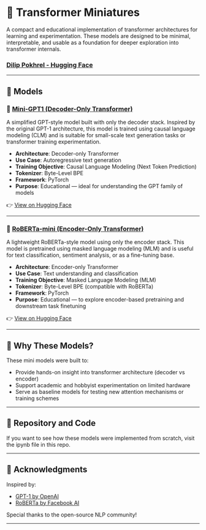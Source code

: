 
# 🚀 Transformer Miniatures

A compact and educational implementation of transformer architectures for learning and experimentation. These models are designed to be minimal, interpretable, and usable as a foundation for deeper exploration into transformer internals.

### [Dilip Pokhrel - Hugging Face](https://huggingface.co/dilip025)

---

## 📘 Models

### 🔹 [Mini-GPT1 (Decoder-Only Transformer)](https://huggingface.co/dilip025/mini-gpt1)

A simplified GPT-style model built with only the decoder stack. Inspired by the original GPT-1 architecture, this model is trained using causal language modeling (CLM) and is suitable for small-scale text generation tasks or transformer training experimentation.

* **Architecture**: Decoder-only Transformer
* **Use Case**: Autoregressive text generation
* **Training Objective**: Causal Language Modeling (Next Token Prediction)
* **Tokenizer**: Byte-Level BPE
* **Framework**: PyTorch
* **Purpose**: Educational — ideal for understanding the GPT family of models

👉 [View on Hugging Face](https://huggingface.co/dilip025/mini-gpt1)

---

### 🔹 [RoBERTa-mini (Encoder-Only Transformer)](https://huggingface.co/dilip025/RoBERTa-mini)

A lightweight RoBERTa-style model using only the encoder stack. This model is pretrained using masked language modeling (MLM) and is useful for text classification, sentiment analysis, or as a fine-tuning base.

* **Architecture**: Encoder-only Transformer
* **Use Case**: Text understanding and classification
* **Training Objective**: Masked Language Modeling (MLM)
* **Tokenizer**: Byte-Level BPE (compatible with RoBERTa)
* **Framework**: PyTorch
* **Purpose**: Educational — to explore encoder-based pretraining and downstream task finetuning

👉 [View on Hugging Face](https://huggingface.co/dilip025/RoBERTa-mini)

---

## 🧠 Why These Models?

These mini models were built to:

* Provide hands-on insight into transformer architecture (decoder vs encoder)
* Support academic and hobbyist experimentation on limited hardware
* Serve as baseline models for testing new attention mechanisms or training schemes

---

## 📂 Repository and Code

If you want to see how these models were implemented from scratch, visit the ipynb file in this repo.

---

## 🙌 Acknowledgments

Inspired by:

* [GPT-1 by OpenAI](https://cdn.openai.com/research-papers/language-unsupervised/language_understanding_paper.pdf)
* [RoBERTa by Facebook AI](https://arxiv.org/abs/1907.11692)

Special thanks to the open-source NLP community!

---
